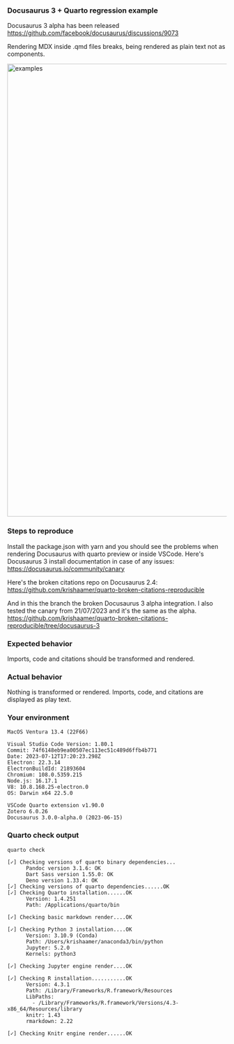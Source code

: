
### Docusaurus 3 + Quarto regression example

Docusaurus 3 alpha has been released https://github.com/facebook/docusaurus/discussions/9073

Rendering MDX inside .qmd files breaks, being rendered as plain text not as components.

<img width="1036" alt="examples" src="https://github.com/quarto-dev/quarto-cli/assets/54409/a64db34b-3652-44f8-8d3c-a207379b5a8d">

### Steps to reproduce

Install the package.json with yarn and you should see the problems when rendering Docusaurus with quarto preview or inside VSCode. Here's Docusaurus 3 install documentation in case of any issues: https://docusaurus.io/community/canary

Here's the broken citations repo on Docusaurus 2.4: https://github.com/krishaamer/quarto-broken-citations-reproducible

And in this the branch the broken Docusaurus 3 alpha integration. I also tested the canary from 21/07/2023 and it's the same as the alpha.
https://github.com/krishaamer/quarto-broken-citations-reproducible/tree/docusaurus-3

### Expected behavior

Imports, code and citations should be transformed and rendered.

### Actual behavior

Nothing is transformed or rendered. Imports, code, and citations are displayed as play text.

### Your environment

```
MacOS Ventura 13.4 (22F66)

Visual Studio Code Version: 1.80.1
Commit: 74f6148eb9ea00507ec113ec51c489d6ffb4b771
Date: 2023-07-12T17:20:23.298Z
Electron: 22.3.14
ElectronBuildId: 21893604
Chromium: 108.0.5359.215
Node.js: 16.17.1
V8: 10.8.168.25-electron.0
OS: Darwin x64 22.5.0

VSCode Quarto extension v1.90.0
Zotero 6.0.26
Docusaurus 3.0.0-alpha.0 (2023-06-15)
```

### Quarto check output

```
quarto check

[✓] Checking versions of quarto binary dependencies...
      Pandoc version 3.1.6: OK
      Dart Sass version 1.55.0: OK
      Deno version 1.33.4: OK
[✓] Checking versions of quarto dependencies......OK
[✓] Checking Quarto installation......OK
      Version: 1.4.251
      Path: /Applications/quarto/bin

[✓] Checking basic markdown render....OK

[✓] Checking Python 3 installation....OK
      Version: 3.10.9 (Conda)
      Path: /Users/krishaamer/anaconda3/bin/python
      Jupyter: 5.2.0
      Kernels: python3

[✓] Checking Jupyter engine render....OK

[✓] Checking R installation...........OK
      Version: 4.3.1
      Path: /Library/Frameworks/R.framework/Resources
      LibPaths:
        - /Library/Frameworks/R.framework/Versions/4.3-x86_64/Resources/library
      knitr: 1.43
      rmarkdown: 2.22

[✓] Checking Knitr engine render......OK

```
